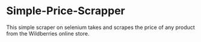 # Simple-Price-Scrapper
This simple scraper on selenium takes and scrapes the price of any product from the Wildberries online store.

